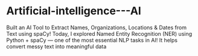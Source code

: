 # Artificial-intelligence---AI
Built an AI Tool to Extract Names, Organizations, Locations &amp; Dates from Text using spaCy!  Today, I explored Named Entity Recognition (NER) using Python + spaCy — one of the most essential NLP tasks in AI!  It helps convert messy text into meaningful data 
